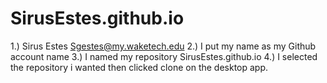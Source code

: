 # SirusEstes.github.io
1.) Sirus Estes Sgestes@my.waketech.edu
2.) I put my name as my Github account name
3.) I named my repository SirusEstes.github.io
4.) I selected the repository i wanted then clicked clone on the desktop app.